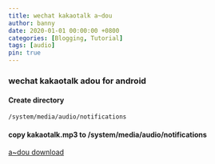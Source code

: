 ```yaml
---
title: wechat kakaotalk a~dou
author: banny
date: 2020-01-01 00:00:00 +0800
categories: [Blogging, Tutorial]
tags: [audio]
pin: true
---
```


### wechat kakaotalk adou for android

#### Create directory
```shell
/system/media/audio/notifications
```
#### copy kakaotalk.mp3 to /system/media/audio/notifications
[a~dou download](https://userzhiyuan.github.io/kakaotalk.mp3)
